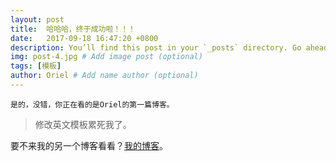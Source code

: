 ```yaml
---
layout: post
title:  哈哈哈，终于成功啦！！！
date:   2017-09-18 16:47:20 +0800
description: You’ll find this post in your `_posts` directory. Go ahead and edit it and re-build the site to see your changes. # Add post description (optional)
img: post-4.jpg # Add image post (optional)
tags: [模板]
author: Oriel # Add name author (optional)
---
```

	是的，没错，你正在看的是Oriel的第一篇博客。

 > 修改英文模板累死我了。

要不来我的另一个博客看看？[我的博客][我的博客]。

[我的博客]: https://www.baidu.com 

